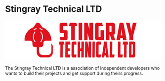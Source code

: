 # Stingray Technical LTD

![Transparent logo](/profile/images/banner.png "Logo")

The Stingray Technical LTD is a association of independent developers who wants to build their projects and get support
during theirs progress.
